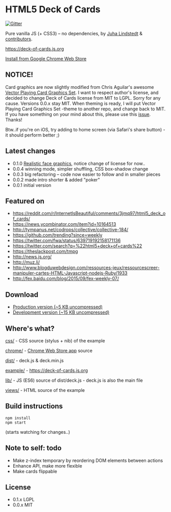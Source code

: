 # HTML5 Deck of Cards
[![Gitter](https://badges.gitter.im/Join%20Chat.svg)](https://gitter.im/pakastin/deck-of-cards?utm_source=badge&utm_medium=badge&utm_campaign=pr-badge)

Pure vanilla JS (+ CSS3) – no dependencies, by [Juha Lindstedt](https://github.com/pakastin) & [contributors](https://github.com/pakastin/deck-of-cards/graphs/contributors).

https://deck-of-cards.js.org

[Install from Google Chrome Web Store](https://chrome.google.com/webstore/detail/html5-deck-of-cards/ljafdfknpepklmkhomgaocmehgfdcpno)

## NOTICE!

Card graphics are now slightly modified from Chris Aguilar's awesome [Vector Playing Card Graphics Set](http://sourceforge.net/projects/vector-cards/). I want to respect author's license, and decided to change Deck of Cards license from MIT to LGPL. Sorry for any cause. Versions 0.0.x stay MIT. When theming is ready, I will put Vector Playing Card Graphics Set -theme to another repo, and change back to MIT. If you have something on your mind about this, please use this [issue](https://github.com/pakastin/deck-of-cards/issues/13). Thanks! 

Btw..if you're on iOS, try adding to home screen (via Safari's share button) - it should perform better ;)


## Latest changes
- 0.1.0 [Realistic face graphics](http://sourceforge.net/projects/vector-cards/), notice change of license for now..
- 0.0.4 winning mode, simpler shuffling, CSS box-shadow change
- 0.0.3 big refactoring – code now easier to follow and in smaller pieces
- 0.0.2 made intro shorter & added "poker"
- 0.0.1 initial version


## Featured on
- https://reddit.com/r/InternetIsBeautiful/comments/3jmq97/html5_deck_of_cards/
- https://news.ycombinator.com/item?id=10164513
- http://tympanus.net/codrops/collective/collective-184/
- https://github.com/trending?since=weekly
- https://twitter.com/fwa/status/639719192158171136
- https://twitter.com/search?q=%22html5+deck+of+cards%22
- https://theslackpost.com/tmpg
- http://news.js.org/
- http://muz.li/
- http://www.blogduwebdesign.com/ressources-jeux/ressourcescreer-manipuler-cartes-HTML-Javascript-nodejs-Ruby/1933
- http://fex.baidu.com/blog/2015/09/fex-weekly-07/

## Download

- [Production version (~5 KB uncompressed)](https://deck-of-cards.js.org/dist/deck.min.js)
- [Development version (~15 KB uncompressed)](https://deck-of-cards.js.org/dist/deck.js)

## Where's what?

[css/](https://github.com/pakastin/deck-of-cards/tree/master/css) - CSS source (stylus + nib) of the example

[chrome/](https://github.com/pakastin/deck-of-cards/tree/master/chrome) - [Chrome Web Store app](https://chrome.google.com/webstore/detail/html5-deck-of-cards/ljafdfknpepklmkhomgaocmehgfdcpno) source

[dist/](https://github.com/pakastin/deck-of-cards/tree/master/dist) - deck.js & deck.min.js

[example/](https://github.com/pakastin/deck-of-cards/tree/master/example) - https://deck-of-cards.js.org

[lib/](https://github.com/pakastin/deck-of-cards/tree/master/lib) - JS (ES6) source of dist/deck.js - deck.js is also the main file

[views/](https://github.com/pakastin/deck-of-cards/tree/master/views) - HTML source of the example


## Build instructions

    npm install
    npm start

(starts watching for changes..)


## Note to self: todo

- Make z-index temporary by reordering DOM elements between actions
- Enhance API, make more flexible
- Make cards flippable


## License

- 0.1.x LGPL
- 0.0.x MIT
